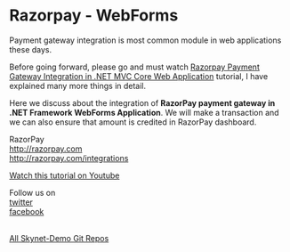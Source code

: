 # Razorpay - WebForms

Payment gateway integration is most common module in web applications these days.

Before going forward, please go and must watch <a href="https://youtu.be/w3Eabl3CfDU">Razorpay Payment Gateway Integration in .NET MVC Core Web Application</a> tutorial, I have explained many more things in detail.

Here we discuss about the integration of <b>RazorPay payment gateway in .NET Framework WebForms Application</b>. We will make a transaction and we can also ensure that amount is credited in RazorPay dashboard.

RazorPay</br>
http://razorpay.com</br>
http://razorpay.com/integrations

<a href="https://youtu.be/1hy4p5YQMa4">Watch this tutorial on Youtube</a>

Follow us on <br/>
<a href="https://twitter.com/Skynetechs">twitter</a> <br/>
<a href="https://www.facebook.com/Skynetfor.net">facebook</a>

<br/>
<a href="https://github.com/Skynet-Demos">All Skynet-Demo Git Repos</a> <br/>
